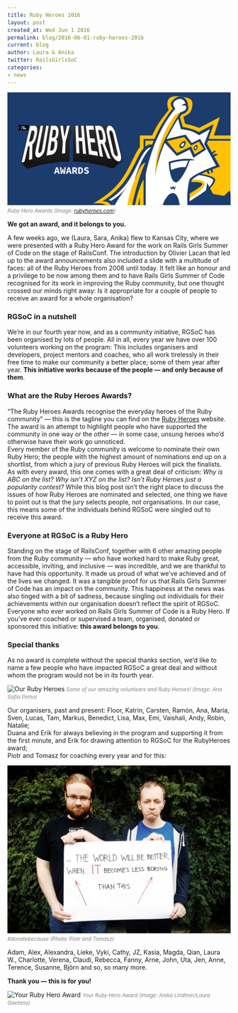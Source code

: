 ```yaml
---
title: Ruby Heroes 2016
layout: post
created_at: Wed Jun 1 2016
permalink: blog/2016-06-01-ruby-heroes-2016
current: blog
author: Laura & Anika
twitter: RailsGirlsSoC
categories:
- news
---
```


![Ruby Heroes](/img/blog/2016/rubyheroes.png)
<font color="grey"><small><i>Ruby Hero Awards (Image: <a href="https://rubyheroes.com/">rubyheroes.com</a>)</i></small></font>

**We got an award, and it belongs to you.**  

A few weeks ago, we (Laura, Sara, Anika) flew to Kansas City, where we were presented with a Ruby Hero Award for the work on Rails Girls Summer of Code on the stage of RailsConf. The introduction by Olivier Lacan that led up to the award announcements also included a slide with a multitude of faces: all of the Ruby Heroes from 2008 until today. It felt like an honour and a privilege to be now among them and to have Rails Girls Summer of Code recognised for its work in improving the Ruby community, but one thought crossed our minds right away: Is it appropriate for a couple of people to receive an award for a whole organisation? 

### RGSoC in a nutshell

We’re in our fourth year now, and as a community initiative, RGSoC has been organised by lots of people. All in all, every year we have over 100 volunteers working on the program: This includes organisers and developers, project mentors and coaches, who all work tirelessly in their free time to make our community a better place; some of them year after year. **This initiative works because of the people — and only because of them**.

### What are the Ruby Heroes Awards?

“The Ruby Heroes Awards recognise the everyday heroes of the Ruby community” — this is the tagline you can find on the [Ruby Heroes](https://rubyheroes.com/) website. The award is an attempt to highlight people who have supported the community in one way or the other — in some case, unsung heroes who’d otherwise have their work go unnoticed.  
Every member of the Ruby community is welcome to nominate their own Ruby Hero; the people with the highest amount of nominations end up on a shortlist, from which a jury of previous Ruby Heroes will pick the finalists. As with every award, this one comes with a great deal of criticism: *Why is ABC on the list? Why isn’t XYZ on the list? Isn’t Ruby Heroes just a popularity contest?* 
While this blog post isn’t the right place to discuss the issues of how Ruby Heroes are nominated and selected, one thing we have to point out is that the jury selects people, not organisations. In our case, this means some of the individuals behind RGSoC were singled out to receive this award. 

### Everyone at RGSoC is a Ruby Hero

Standing on the stage of RailsConf, together with 6 other amazing people from the Ruby community — who have worked hard to make Ruby great, accessible, inviting, and inclusive — was incredible, and we are thankful to have had this opportunity. It made us proud of what we’ve achieved and of the lives we changed. It was a tangible proof for us that Rails Girls Summer of Code has an impact on the community. This happiness at the news was also tinged with a bit of sadness, because singling out individuals for their achievements within our organisation doesn’t reflect the spirit of RGSoC. Everyone who ever worked on Rails Girls Summer of Code is a Ruby Hero. If you’ve ever coached or supervised a team, organised, donated or sponsored this initiative: **this award belongs to you**.

### Special thanks

As no award is complete without the special thanks section, we’d like to name a few people who have impacted RGSoC a great deal and without whom the program would not be in its fourth year.  


![Our Ruby Heroes](/img/blog/2016/rubyheroes2.png)
<font color="grey"><small><i>Some of our amazing volunteers and Ruby Heroes! (Image: Ana Sofia Pinho)</i></small></font>

Our organisers, past and present: Floor, Katrin, Carsten, Ramón, Ana, Maria, Sven, Lucas, Tam, Markus, Benedict, Lisa, Max, Emi, Vaishali, Andy, Robin, Natalie;  
Duana and Erik for always believing in the program and supporting it from the first minute, and Erik for drawing attention to RGSoC for the RubyHeroes award;  
Piotr and Tomasz for coaching every year and for this:  

![Piotr and Tomasz](/img/blog/2016/rubyheroes-piotrtomasz.jpg)
<font color="grey"><small><i>#donatebecause (Photo: Piotr and Tomasz)</i></small></font>

Adam, Alex, Alexandra, Lieke, Vyki, Cathy, JZ, Kasia, Magda, Qian, Laura W., Charlotte, Verena, Claudi, Rebecca, Fanny, Arne, John, Uta, Jen, Anne, Terence, Susanne, Björn and so, so many more.  

<p class="center-helper"><strong>Thank you — this is for you!</strong></p>  


![Your Ruby Hero Award](/img/blog/2016/rubyheroes-award.png)
<font color="grey"><small><i>Your Ruby Hero Award (Image: Anika Lindtner/Laura Gaetano)</i></small></font>

